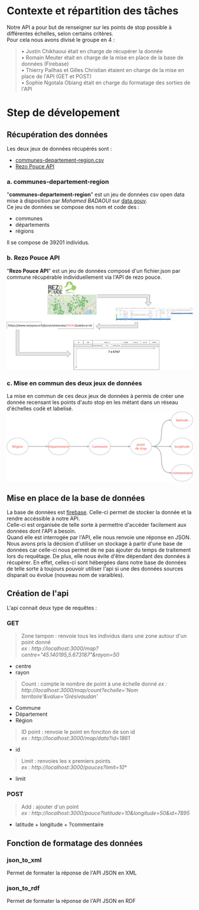 # Contexte et répartition des tâches

Notre API a pour but de renseigner sur les points de stop possible à différentes échelles, selon certains critères.   
Pour cela nous avons divisé le groupe en 4 : 
> • Justin Chikhaoui était en charge de récupérer la donnée   
> • Romain Meuter était en charge de la mise en place de la base de données (Firebase)   
> • Thierry Pailhas et Gilles Christian étaient en charge de la mise en place de l'API (GET et POST)   
> • Sophie Ngotala Obiang était en charge du formatage des sorties de l'API   

# Step de dévelopement

## Récupération des données
Les deux jeux de données récupérés sont :
- [communes-departement-region.csv](https://www.data.gouv.fr/fr/datasets/communes-de-france-base-des-codes-postaux/)
- [Rezo Pouce API](https://api.rezopouce.fr/)

### a. communes-departement-region
"**communes-departement-region**" est un jeu de données csv open data mise à disposition par *Mohamed BADAOUI* sur [data.gouv](https://www.data.gouv.fr/fr/).   
Ce jeu de données se compose des nom et code des :
- communes
- départements
- régions

Il se compose de 39201 individus.

### b. Rezo Pouce API
"**Rezo Pouce API**" est un jeu de données composé d'un fichier.json par commune récupérable individuellement via l'API de rezo pouce.
![plot](https://github.com/Sophie168-mel/groupe_api/blob/main/api_rezo_pouce.png?raw=true)

### c. Mise en commun des deux jeux de données
La mise en commun de ces deux jeux de données à permis de créer une donnée recensant les points d'auto stop en les métant dans un réseau d'échelles codé et labelisé.
![plot](https://github.com/Sophie168-mel/groupe_api/blob/main/graph_regroupement_donnees.png)

## Mise en place de la base de données

La base de données est [firebase](https://firebase.google.com/). Celle-ci permet de stocker la donnée et la rendre accéssible à notre API.    
Celle-ci est organisée de telle sorte à permettre d'accéder facilement aux données dont l'API a besoin.   
Quand elle est interrogée par l'API, elle nous renvoie une réponse en JSON.   
Nous avons pris la décision d'utiliser un stockage à partir d'une base de données car celle-ci nous permet de ne pas ajouter du temps de traitement lors du requêtage. De plus, elle nous évite d'être dépendant des données à récupérer. En effet, celles-ci sont hébergées dans notre base de données de telle sorte à toujours pouvoir utiliser l'api si une des données sources disparait ou évolue (nouveau nom de varaibles).

## Création de l'api

L'api connait deux type de requêtes : 
### **GET**   

> Zone tampon  : renvoie tous les individus dans une zone autour d'un point donné   
> *ex : http://localhost:3000/map?centre="45.140195,5.673187"&rayon=50*   
  - centre
  - rayon

> Count : compte le nombre de point à une échelle donné
> *ex : http://localhost:3000/map/count?echelle='Nom territoire'&value='Grésivaudan'*
  - Commune
  - Département
  - Région

> ID point : renvoie le point en fonciton de son id   
> *ex : http://localhost:3000/map/data?id=1861*
  - id

> Limit : renvoies les x premiers points    
> *ex : http://localhost:3000/pouces?limit=10**
  -  limit

### **POST**   

> Add : ajouter d'un point   
> *ex : http://localhost:3000/pouce?latitude=10&longitude=50&id=7895*
  - latitude + longitude + ?commentaire

## Fonction de formatage des données
### json_to_xml
Permet de formater la réponse de l'API JSON en XML

### json_to_rdf
Permet de formater la réponse de l'API JSON en RDF
